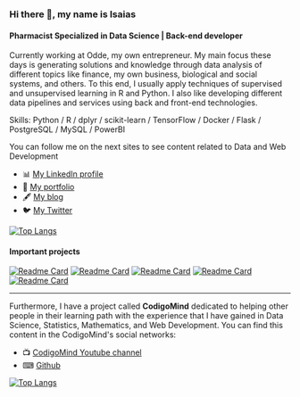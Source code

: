 ### Hi there 👋, my name is Isaias
#### Pharmacist Specialized in Data Science | Back-end developer
Currently working at Odde, my own entrepreneur. My main focus these days is generating solutions and knowledge through data analysis of different topics like finance, my own business, biological and social systems, and others. To this end, I usually apply techniques of supervised and unsupervised learning in R and Python. I also like developing different data pipelines and services using back and front-end technologies. 

Skills: Python / R / dplyr / scikit-learn / TensorFlow / Docker / Flask / PostgreSQL / MySQL / PowerBI 

You can follow me on the next sites to see content related to Data and Web Development

- 📊 [My LinkedIn profile](https://www.linkedin.com/in/abel-isa%C3%ADas-guti%C3%A9rrez-cruz-34532a205)
- 💼 [My portfolio](https://isaiasgutierrez.me/)
- 🖋 [My blog](https://isaiasgutierrez.me/blog/)
- 🐦 [My Twitter](https://twitter.com/isaias_gcruz)

[![Top Langs](https://github-readme-stats.vercel.app/api/top-langs/?username=IsaiasGutierrezCruz&hide=html&layout=compact)](https://github.com/IsaiasGutierrezCruz)

#### Important projects

[![Readme Card](https://github-readme-stats.vercel.app/api/pin/?username=IsaiasGutierrezCruz&repo=BiologiaDeRedesAplicadaAEnfermedadesDelSNC&hide=html)](https://github.com/IsaiasGutierrezCruz/BiologiaDeRedesAplicadaAEnfermedadesDelSNC) [![Readme Card](https://github-readme-stats.vercel.app/api/pin/?username=IsaiasGutierrezCruz&repo=ProyectoFlask&hide=html)](https://github.com/IsaiasGutierrezCruz/ProyectoFlask) [![Readme Card](https://github-readme-stats.vercel.app/api/pin/?username=IsaiasGutierrezCruz&repo=DeepLearningSpecialization&hide=html)](https://github.com/IsaiasGutierrezCruz/DeepLearningSpecialization) [![Readme Card](https://github-readme-stats.vercel.app/api/pin/?username=IsaiasGutierrezCruz&repo=DataScienceSpecialization&hide=html)](https://github.com/IsaiasGutierrezCruz/DataScienceSpecialization) [![Readme Card](https://github-readme-stats.vercel.app/api/pin/?username=IsaiasGutierrezCruz&repo=SQLExercises&hide=html)](https://github.com/IsaiasGutierrezCruz/SQLExercises)

---

Furthermore, I have a project called **CodigoMind** dedicated to helping other people in their learning path with the experience that I have gained in Data Science, Statistics, Mathematics, and Web Development. You can find this content in the CodigoMind's social networks:

- 📺 [CodigoMind Youtube channel](https://www.youtube.com/channel/UC0u2CPyyD4LMto05x1jT1Bg/)
- ⌨ [Github](https://github.com/CodigoMind)

[![Top Langs](https://github-readme-stats.vercel.app/api/top-langs/?username=CodigoMind&hide=html,jupyter%20notebook&layout=compact)](https://github.com/CodigoMind)
